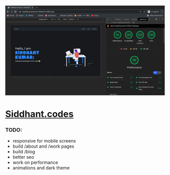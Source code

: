 ![website_performance](./score.png)

# [Siddhant.codes](www.siddhant.codes)

### TODO:

  - responsive for mobile screens
  - build /about and /work pages
  - build /blog
  - better seo
  - work on performance
  - animations and dark theme


